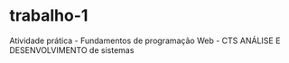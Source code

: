 # trabalho-1
Atividade prática - Fundamentos de programação Web - CTS ANÁLISE E DESENVOLVIMENTO de sistemas

